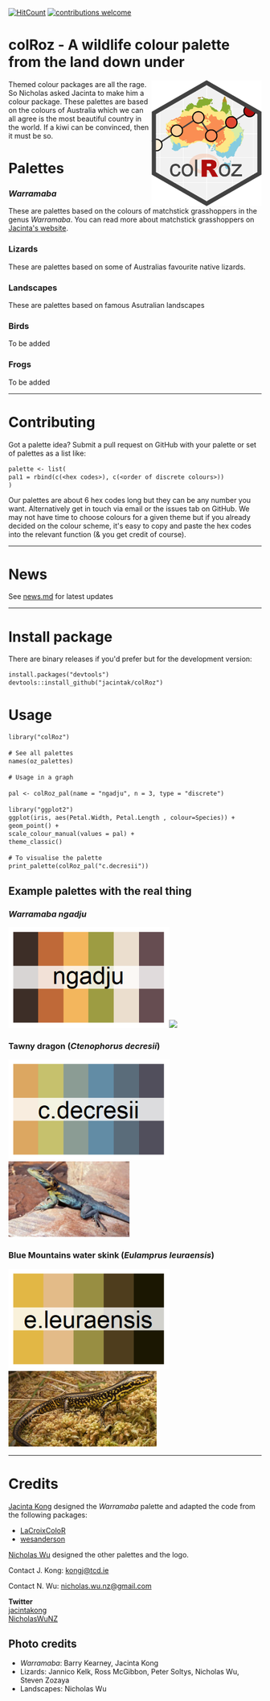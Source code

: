 [![HitCount](http://hits.dwyl.io/jacintak/colRoz.svg)](http://hits.dwyl.io/jacintak/colRoz)
[![contributions welcome](https://img.shields.io/badge/contributions-welcome-brightgreen.svg?style=flat)](https://github.com/jacintak/colRoz/issues)


# colRoz - A wildlife colour palette from the land down under

<img align="right" src="https://github.com/jacintak/colRoz/blob/master/images/colRoz_logo.png" height=250 alt="colRozlogo">


Themed colour packages are all the rage. So Nicholas asked Jacinta to make him a colour package. These palettes are based on the colours of Australia which we can all agree is the most beautiful country in the world. If a kiwi can be convinced, then it must be so.

# Palettes

### *Warramaba*
These are palettes based on the colours of matchstick grasshoppers in the genus *Warramaba*. You can read more about matchstick grasshoppers on [Jacinta's website](https://jacintakongresearch.wordpress.com/matchstick-grasshoppers/).

### Lizards
These are palettes based on some of Australias favourite native lizards.

### Landscapes
These are palettes based on famous Asutralian landscapes

### Birds
To be added

### Frogs
To be added

***

# Contributing
Got a palette idea? Submit a pull request on GitHub with your palette or set of palettes as a list like:

```
palette <- list(
pal1 = rbind(c(<hex codes>), c(<order of discrete colours>))
)
```

Our palettes are about 6 hex codes long but they can be any number you want. Alternatively get in touch via email or the issues tab on GitHub. We may not have time to choose colours for a given theme but if you already decided on the colour scheme, it's easy to copy and paste the hex codes into the relevant function (& you get credit of course).

***

# News

See [news.md](https://github.com/jacintak/colRoz/blob/master/NEWS.md) for latest updates

***

# Install package

There are binary releases if you'd prefer but for the development version:

```
install.packages("devtools")
devtools::install_github("jacintak/colRoz")
```

# Usage

```
library("colRoz")

# See all palettes
names(oz_palettes)

# Usage in a graph

pal <- colRoz_pal(name = "ngadju", n = 3, type = "discrete")

library("ggplot2")
ggplot(iris, aes(Petal.Width, Petal.Length , colour=Species)) +
geom_point() +
scale_colour_manual(values = pal) +
theme_classic()

# To visualise the palette
print_palette(colRoz_pal("c.decresii"))
```

## Example palettes with the real thing

### *Warramaba ngadju*
<img src="https://github.com/jacintak/colRoz/blob/master/images/ngadju.png" height=200><img src="https://jacintakongresearch.files.wordpress.com/2015/03/file_000.jpeg" height=200>

### Tawny dragon (*Ctenophorus decresii*)
<img src="https://github.com/jacintak/colRoz/blob/master/images/c.decresii.png" height=200><img src="https://github.com/jacintak/colRoz/blob/master/raw_images/c.decresii.jpg" height=150>

### Blue Mountains water skink (*Eulamprus leuraensis*)
<img src="https://github.com/jacintak/colRoz/blob/master/images/e.leuraensis.png" height=200><img src="https://github.com/jacintak/colRoz/blob/master/raw_images/e.leuraensis_P.Soltys.jpg" height=150>

***

# Credits

[Jacinta Kong](https://jacintak.github.io) designed the *Warramaba* palette and adapted the code from the following packages:

* [LaCroixColoR](https://github.com/johannesbjork/LaCroixColoR)
* [wesanderson](https://github.com/karthik/wesanderson)

[Nicholas Wu](https://github.com/nicholaswunz) designed the other palettes and the logo.

Contact J. Kong: <kongj@tcd.ie>

Contact N. Wu: <nicholas.wu.nz@gmail.com>

**Twitter**   
[jacintakong](https://twitter.com/jacintakong)   
[NicholasWuNZ](https://twitter.com/NicholasWuNZ)  

## Photo credits

* *Warramaba*: Barry Kearney, Jacinta Kong
* Lizards: Jannico Kelk, Ross McGibbon, Peter Soltys, Nicholas Wu, Steven Zozaya
* Landscapes: Nicholas Wu
